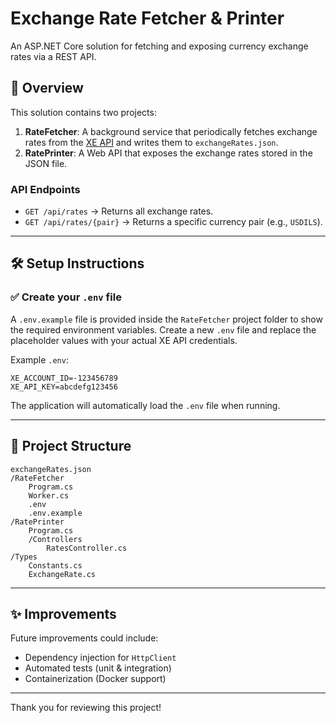 # Exchange Rate Fetcher & Printer

An ASP.NET Core solution for fetching and exposing currency exchange rates via a REST API.

## 🚀 Overview

This solution contains two projects:

1. **RateFetcher**: A background service that periodically fetches exchange rates from the [XE API](https://www.xe.com/xecurrencydata/) and writes them to `exchangeRates.json`.
2. **RatePrinter**: A Web API that exposes the exchange rates stored in the JSON file.

### API Endpoints

- `GET /api/rates` → Returns all exchange rates.
- `GET /api/rates/{pair}` → Returns a specific currency pair (e.g., `USDILS`).

---

## 🛠️ Setup Instructions

### ✅ Create your `.env` file


A `.env.example` file is provided inside the `RateFetcher` project folder to show the required environment variables. Create a new `.env` file and replace the placeholder values with your actual XE API credentials.

Example `.env`:

```env
XE_ACCOUNT_ID=-123456789
XE_API_KEY=abcdefg123456
```



The application will automatically load the `.env` file when running.

---

## 📂 Project Structure

```
exchangeRates.json
/RateFetcher
    Program.cs
    Worker.cs
    .env
    .env.example
/RatePrinter
    Program.cs
    /Controllers
        RatesController.cs
/Types
    Constants.cs
    ExchangeRate.cs
```

---

## ✨ Improvements

Future improvements could include:

- Dependency injection for `HttpClient`
- Automated tests (unit & integration)
- Containerization (Docker support)

---

Thank you for reviewing this project!
